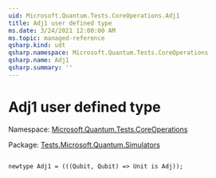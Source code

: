 ```yaml
---
uid: Microsoft.Quantum.Tests.CoreOperations.Adj1
title: Adj1 user defined type
ms.date: 3/24/2021 12:00:00 AM
ms.topic: managed-reference
qsharp.kind: udt
qsharp.namespace: Microsoft.Quantum.Tests.CoreOperations
qsharp.name: Adj1
qsharp.summary: ''
---
```


# Adj1 user defined type

Namespace: [Microsoft.Quantum.Tests.CoreOperations](xref:Microsoft.Quantum.Tests.CoreOperations)

Package: [Tests.Microsoft.Quantum.Simulators](https://nuget.org/packages/Tests.Microsoft.Quantum.Simulators)




```qsharp

newtype Adj1 = (((Qubit, Qubit) => Unit is Adj));
```


